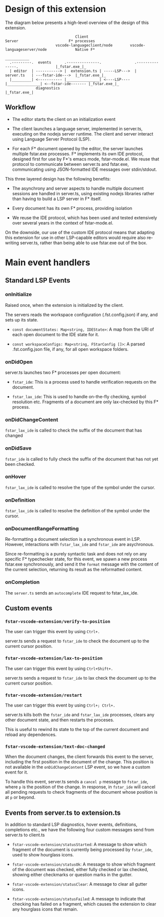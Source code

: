 # Design of this extension

The diagram below presents a high-level overview of the design of this extension.

```
                                Client                           Server                       F* processes
                       vscode-languageclient/node        vscode-languageserver/node             Native F*
                                                                                              ___________
  .---------.  events      .---------------.               .---------------.                 |_fstar.exe_|_   
  | editor  | -----------> |  extension.ts | -----LSP--->  |   server.ts   | ---fstar-ide--->  |_fstar.exe_|_         
  |_________| <----------- |_______________| <----LSP----  |_______________| <--fstar-ide------- |_fstar.exe_|_
              diagnostics                                                                          |_fstar.exe_| 
```

## Workflow

* The editor starts the client on an initialization event

* The client launches a language server, implemented in server.ts, executing on the nodejs server runtime.
  The client and server interact using Language Server Protocol (LSP).
  
* For each F* document opened by the editor, the server launches multiple fstar.exe processes.
  F* implements its own IDE protocol, designed first for use by F*'s emacs mode, fstar-mode.el.
  We reuse that protocol to communicate between server.ts and fstar.exe,
  communicating using JSON-formatted IDE messages over stdin/stdout.

This three layered design has the following benefits:

* The asynchrony and server aspects to handle multiple document sessions are handled in server.ts,
  using existing nodejs libraries rather than having to build a LSP server in F* itself.

* Every document has its own F* process, providing isolation

* We reuse the IDE protocol, which has been used and tested extensively over several years in the
  context of fstar-mode.el.

On the downside, our use of the custom IDE protocol means that adapting this extension for use in other
LSP-capable editors would require also re-writing server.ts, rather than being able to use fstar.exe
out of the box.

# Main event handlers

## Standard LSP Events

### onInitialize

Raised once, when the extension is initialized by the client.

The servers reads the workspace configuration (.fst.config.json) if any,
and sets up its state.

* `const documentStates: Map<string, IDEState>`: A map from the URI of each open document
   to the IDE state for it.

* `const workspaceConfigs: Map<string, FStarConfig []>`: A parsed .fst.config.json file, if any,
   for all open workspace folders.


### onDidOpen

server.ts launches two F* processes per open document:

* `fstar_ide`: This is a process used to handle verification requests on the document.

* `fstar_lax_ide`: This is used to handle on-the-fly checking, symbol resolution etc.
   Fragments of a document are only lax-checked by this F* process.

### onDidChangeContent

`fstar_lax_ide` is called to check the suffix of the document that has changed

### onDidSave

`fstar_ide` is called to fully check the suffix of the document that has not yet been checked.

### onHover

`fstar_lax_ide` is called to resolve the type of the symbol under the cursor.

### onDefinition

`fstar_lax_ide` is called to resolve the definition of the symbol under the cursor.

### onDocumentRangeFormatting

Re-formatting a document selection is a synchronous event in LSP.
However, interactions with `fstar_lax_ide` and `fstar_ide` are asychronous.

Since re-formatting is a purely syntactic task and does not rely on any specific
F* typechecker state, for this event, we spawn a new process fstar.exe synchronously, 
and send it the `format` message with the content of the current selection, returning
its result as the reformatted content.

### onCompletion

The `server.ts` sends an `autocomplete` IDE request to fstar_lax_ide.

## Custom events

### `fstar-vscode-extension/verify-to-position`

The user can trigger this event by using `Ctrl+.`

server.ts sends a request to `fstar_ide` to check the document up
to the current cursor position.

### `fstar-vscode-extension/lax-to-position`

The user can trigger this event by using `Ctrl+Shift+.`

server.ts sends a request to `fstar_ide` to lax check the document up
to the current cursor position.

### `fstar-vscode-extension/restart`

The user can trigger this event by using `Ctrl+; Ctrl+.`

server.ts kills both the `fstar_ide` and `fstar_lax_ide` processes,
clears any other document state, and then restarts the proceses.

This is useful to rewind its state to the top of the current document
and reload any dependences.

### `fstar-vscode-extension/text-doc-changed`

When the document changes, the client forwards this event to the server, including
the first position in the document of the change. This position is not available in 
the `onDidChangeContent` LSP event, so we have a custom event for it.

To handle this event, server.ts sends a `cancel p` message to `fstar_ide`, where `p`
is the position of the change. In response, in `fstar_ide` will cancel all pending
requests to check fragments of the document whose position is at `p` or beyond.

## Events from server.ts to extension.ts

In addition to standard LSP diagnostics, hover events, definitions, completions etc., 
we have the following four custom messages send from server.ts to client.ts

* `fstar-vscode-extension/statusStarted`: A message to show which fragment of the document
   is currently being processed by `fstar_ide`, used to show hourglass icons.

* `fstar-vscode-extension/statusOk`: A message to show which fragment of the document was checked,
   either fully checked or lax checked, showing either checkmarks or question marks
   in the gutter.
		
* `fstar-vscode-extension/statusClear`: A message to clear all gutter icons.

* `fstar-vscode-extension/statusFailed`: A message to indicate that checking has failed on a fragment,
   which causes the extension to clear any hourglass icons that remain.
